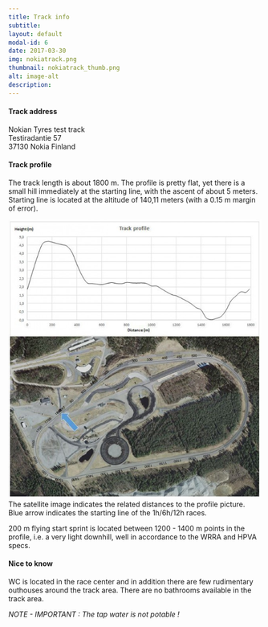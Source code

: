 ```yaml
---
title: Track info
subtitle: 
layout: default
modal-id: 6
date: 2017-03-30
img: nokiatrack.png
thumbnail: nokiatrack_thumb.png
alt: image-alt
description:
---
```


#### Track address

Nokian Tyres test track  
Testiradantie 57  
37130 Nokia 
Finland

#### Track profile

The track length is about 1800 m. The profile is pretty flat, yet there is a small hill immediately at the starting line, with the ascent of about 5 meters. Starting line is located at the altitude of 140,11 meters (with a 0.15 m margin of error).

![Track profile](/img/portfolio/uusirataprofiili.jpg "Track profile measure on 2008")
The satellite image indicates the related distances to the profile picture. Blue arrow indicates the starting line of the 1h/6h/12h races.

200 m flying start sprint is located between 1200 - 1400 m points in the profile, i.e. a very light downhill, well in accordance to the WRRA and HPVA specs.

#### Nice to know

WC is located in the race center and in addition there are few rudimentary outhouses around the track area.
There are no bathrooms available in the track area.

*NOTE - IMPORTANT : The tap water is not potable !*

